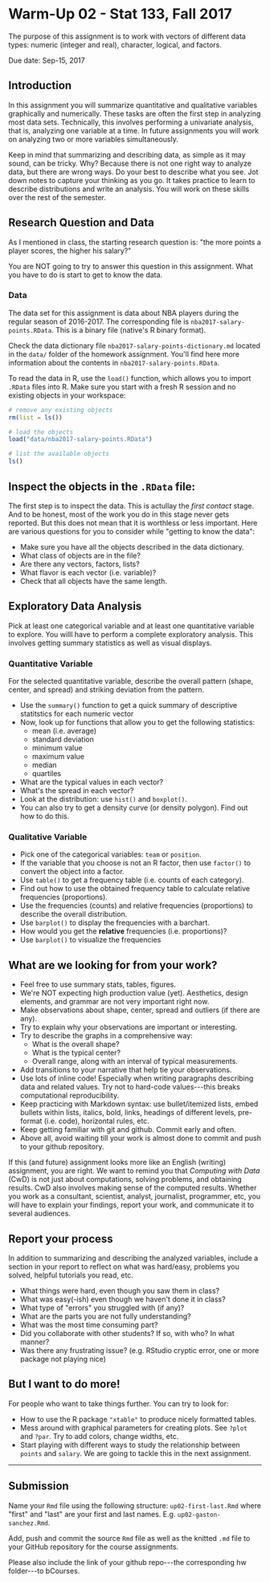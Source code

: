 Warm-Up 02 - Stat 133, Fall 2017
================

The purpose of this assignment is to work with vectors of different data types: numeric (integer and real), character, logical, and factors.

Due date: Sep-15, 2017

Introduction
------------

In this assignment you will summarize quantitative and qualitative variables graphically and numerically. These tasks are often the first step in analyzing most data sets. Technically, this involves performing a univariate analysis, that is, analyzing one variable at a time. In future assignments you will work on analyzing two or more variables simultaneously.

Keep in mind that summarizing and describing data, as simple as it may sound, can be tricky. Why? Because there is not one right way to analyze data, but there are wrong ways. Do your best to describe what you see. Jot down notes to capture your thinking as you go. It takes practice to learn to describe distributions and write an analysis. You will work on these skills over the rest of the semester.

Research Question and Data
--------------------------

As I mentioned in class, the starting research question is: "the more points a player scores, the higher his salary?"

You are NOT going to try to answer this question in this assignment. What you have to do is start to get to know the data.

### Data

The data set for this assignment is data about NBA players during the regular season of 2016-2017. The corresponding file is `nba2017-salary-points.RData`. This is a binary file (native's R binary format).

Check the data dictionary file `nba2017-salary-points-dictionary.md` located in the `data/` folder of the homework assignment. You'll find here more information about the contents in `nba2017-salary-points.RData`.

To read the data in R, use the `load()` function, which allows you to import `.RData` files into R. Make sure you start with a fresh R session and no existing objects in your workspace:

``` r
# remove any existing objects
rm(list = ls())

# load the objects
load("data/nba2017-salary-points.RData")

# list the available objects
ls()
```

Inspect the objects in the `.RData` file:
-----------------------------------------

The first step is to inspect the data. This is actullay the *first contact* stage. And to be honest, most of the work you do in this stage never gets reported. But this does not mean that it is worthless or less important. Here are various questions for you to consider while "getting to know the data":

-   Make sure you have all the objects described in the data dictionary.
-   What class of objects are in the file?
-   Are there any vectors, factors, lists?
-   What flavor is each vector (i.e. variable)?
-   Check that all objects have the same length.

Exploratory Data Analysis
-------------------------

Pick at least one categorical variable and at least one quantitative variable to explore. You willl have to perform a complete exploratory analysis. This involves getting summary statistics as well as visual displays.

### Quantitative Variable

For the selected quantitative variable, describe the overall pattern (shape, center, and spread) and striking deviation from the pattern.

-   Use the `summary()` function to get a quick summary of descriptive statitstics for each numeric vector
-   Now, look up for functions that allow you to get the following statistics:
    -   mean (i.e. average)
    -   standard deviation
    -   minimum value
    -   maximum value
    -   median
    -   quartiles
-   What are the typical values in each vector?
-   What's the spread in each vector?
-   Look at the distribution: use `hist()` and `boxplot()`.
-   You can also try to get a density curve (or density polygon). Find out how to do this.

### Qualitative Variable

-   Pick one of the categorical variables: `team` or `position`.
-   If the variable that you choose is not an R factor, then use `factor()` to convert the object into a factor.
-   Use `table()` to get a frequency table (i.e. counts of each category).
-   Find out how to use the obtained frequency table to calculate relative frequencies (proportions).
-   Use the frequencies (counts) and relative frequencies (proportions) to describe the overall distribution.
-   Use `barplot()` to display the frequencies with a barchart.
-   How would you get the **relative** frequencies (i.e. proportions)?
-   Use `barplot()` to visualize the frequencies

What are we looking for from your work?
---------------------------------------

-   Feel free to use summary stats, tables, figures.
-   We're NOT expecting high production value (yet). Aesthetics, design elements, and grammar are not very important right now.
-   Make observations about shape, center, spread and outliers (if there are any).
-   Try to explain why your observations are important or interesting.
-   Try to describe the graphs in a comprehensive way:
    -   What is the overall shape?
    -   What is the typical center?
    -   Overall range, along with an interval of typical measurements.
-   Add transitions to your narrative that help tie your observations.
-   Use lots of inline code! Especially when writing paragraphs describing data and related values. Try not to hard-code values---this breaks computational reproducibility.
-   Keep practicing with Markdown syntax: use bullet/itemized lists, embed bullets within lists, italics, bold, links, headings of different levels, pre-format (i.e. code), horizontal rules, etc.
-   Keep getting familiar with git and github. Commit early and often.
-   Above all, avoid waiting till your work is almost done to commit and push to your github repository.

If this (and future) assignment looks more like an English (writing) assignment, you are right. We want to remind you that *Computing with Data* (CwD) is not just about computations, solving problems, and obtaining results. CwD also involves making sense of the computed results. Whether you work as a consultant, scientist, analyst, journalist, programmer, etc, you will have to explain your findings, report your work, and communicate it to several audiences.

Report your process
-------------------

In addition to summarizing and describing the analyzed variables, include a section in your report to reflect on what was hard/easy, problems you solved, helpful tutorials you read, etc.

-   What things were hard, even though you saw them in class?
-   What was easy(-ish) even though we haven't done it in class?
-   What type of "errors" you struggled with (if any)?
-   What are the parts you are not fully understanding?
-   What was the most time consuming part?
-   Did you collaborate with other students? If so, with who? In what manner?
-   Was there any frustrating issue? (e.g. RStudio cryptic error, one or more package not playing nice)

But I want to do more!
----------------------

For people who want to take things further. You can try to look for:

-   How to use the R package `"xtable"` to produce nicely formatted tables.
-   Mess around with graphical parameters for creating plots. See `?plot` and `?par`. Try to add colors, change widths, etc.
-   Start playing with different ways to study the relationship between `points` and `salary`. We are going to tackle this in the next assignment.

------------------------------------------------------------------------

Submission
----------

Name your `Rmd` file using the following structure: `up02-first-last.Rmd` where "first" and "last" are your first and last names. E.g. `up02-gaston-sanchez.Rmd`.

Add, push and commit the source `Rmd` file as well as the knitted `.md` file to your GitHub repository for the course assignments.

Please also include the link of your github repo---the corresponding hw folder---to bCourses.
